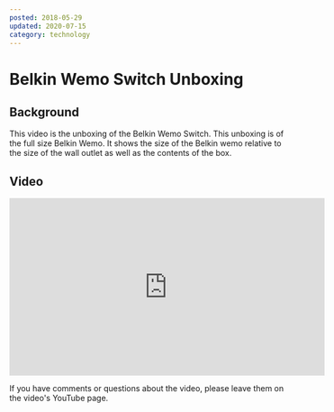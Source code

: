 ```yaml
---
posted: 2018-05-29
updated: 2020-07-15
category: technology
---
```

# Belkin Wemo Switch Unboxing

## Background

This video is the unboxing of the Belkin Wemo Switch. This unboxing is of the full size Belkin Wemo. It shows the size of the Belkin wemo relative to the size of the wall outlet as well as the contents of the box.

## Video 

<iframe width="560" height="315" src="https://www.youtube.com/embed/arxhIQYqwqk" frameborder="0" allow="autoplay; encrypted-media" allowfullscreen></iframe>

If you have comments or questions about the video, please leave them on the video's YouTube page.


